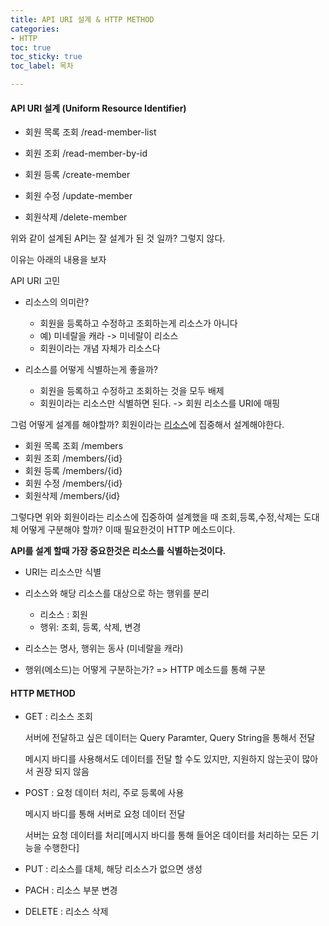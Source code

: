 ```yaml
---
title: API URI 설계 & HTTP METHOD
categories:
- HTTP
toc: true
toc_sticky: true
toc_label: 목차

---
```


#### API URI 설계  (Uniform Resource Identifier)

* 회원 목록 조회 /read-member-list

* 회원 조회 /read-member-by-id

* 회원 등록 /create-member

* 회원 수정 /update-member

* 회원삭제 /delete-member

  

위와 같이 설계된 API는 잘 설계가 된 것 일까? 그렇지 않다.

이유는 아래의 내용을 보자

API URI 고민 

* 리소스의 의미란?
  * 회원을 등록하고 수정하고 조회하는게 리소스가 아니다
  * 예) 미네랄을 캐라 -> 미네랄이 리소스
  * 회원이라는 개념 자체가 리소스다

* 리소스를 어떻게 식별하는게 좋을까?
  * 회원을 등록하고 수정하고 조회하는 것을 모두 배제
  * 회원이라는 리소스만 식별하면 된다. -> 회원 리소스를 URI에 매핑



그럼 어떻게 설계를 해야할까? 회원이라는 <u>리소스</u>에 집중해서 설계해야한다.

* 회원 목록 조회 /members
* 회원 조회 /members/{id}
* 회원 등록 /members/{id}
* 회원 수정 /members/{id}
* 회원삭제 /members/{id}

그렇다면 위와 회원이라는 리소스에 집중하여 설계했을 때 조회,등록,수정,삭제는 도대체 어떻게 구분해야 할까? 이때 필요한것이 HTTP 메소드이다.



**API를 설계 할때 가장 중요한것은 리소스를 식별하는것이다.**

* URI는 리소스만 식별
* 리소스와 해당 리소스를 대상으로 하는 행위를 분리
  * 리소스 : 회원
  * 행위: 조회, 등록, 삭제, 변경

* 리소스는 명사, 행위는 동사 (미네랄을 캐라)

* 행위(메소드)는 어떻게 구분하는가? => HTTP 메소드를 통해 구분



#### HTTP METHOD

* GET : 리소스 조회

  서버에 전달하고 싶은 데이터는 Query Paramter, Query String을 통해서 전달

  메시지 바디를 사용해서도 데이터를 전달 할 수도 있지만, 지원하지 않는곳이 많아서 권장 되지 않음

* POST : 요청 데이터 처리, 주로 등록에 사용

  메시지 바디를 통해 서버로 요청 데이터 전달

  서버는 요청 데이터를 처리[메시지 바디를 통해 들어온 데이터를 처리하는 모든 기능을 수행한다]

* PUT : 리소스를 대체, 해당 리소스가 없으면 생성

* PACH : 리소스 부분 변경

* DELETE : 리소스 삭제